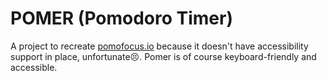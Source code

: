 # POMER (Pomodoro Timer)
A project to recreate [pomofocus.io]() because it doesn't have accessibility support in place, unfortunate😣. Pomer is of course keyboard-friendly and accessible.
